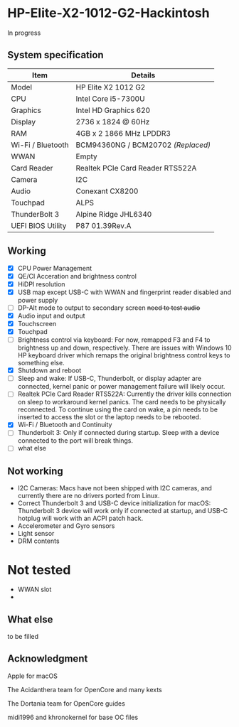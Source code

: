 # HP-Elite-X2-1012-G2-Hackintosh
In progress

## System specification

| Item | Details |
| - | - |
| Model | HP Elite X2 1012 G2 |
| CPU | Intel Core i5-7300U |
| Graphics | Intel HD Graphics 620 |
| Display | 2736 x 1824 @ 60Hz |
| RAM | 4GB x 2 1866 MHz LPDDR3 |
| Wi-Fi / Bluetooth | BCM94360NG / BCM20702 *(Replaced)* |
| WWAN | Empty |
| Card Reader | Realtek PCIe Card Reader RTS522A |
| Camera | I2C |
| Audio | Conexant CX8200 |
| Touchpad | ALPS |
| ThunderBolt 3 | Alpine Ridge JHL6340 |
| UEFI BIOS Utility | P87 01.39Rev.A |

## Working
- [x] CPU Power Management
- [x] QE/CI Acceration and brightness control
- [x] HiDPI resolution
- [x] USB map except USB-C with WWAN and fingerprint reader disabled and power supply
- [ ] DP-Alt mode to output to secondary screen ~~need to test audio~~
- [x] Audio input and output
- [x] Touchscreen
- [x] Touchpad
- [ ] Brightness control via keyboard: For now, remapped F3 and F4 to brightness up and down, respectively. There are issues with Windows 10 HP keyboard driver which remaps the original brightness control keys to something else.
- [x] Shutdown and reboot
- [ ] Sleep and wake: If USB-C, Thunderbolt, or display adapter are connected, kernel panic or power management failure will likely occur.
- [ ] Realtek PCIe Card Reader RTS522A: Currently the driver kills connection on sleep to workaround kernel panics. The card needs to be physically reconnected. To continue using the card on wake, a pin needs to be inserted to access the slot or the laptop needs to be rebooted.
- [x] Wi-Fi / Bluetooth and Continuity
- [ ] Thunderbolt 3: Only if connected during startup. Sleep with a device connected to the port will break things.
- [ ] what else

## Not working
- I2C Cameras: Macs have not been shipped with I2C cameras, and currently there are no drivers ported from Linux.
- Correct Thunderbolt 3 and USB-C device initialization for macOS: Thunderbolt 3 device will work only if connected at startup, and USB-C hotplug will work with an ACPI patch hack.
- Accelerometer and Gyro sensors
- Light sensor
- DRM contents

# Not tested
- WWAN slot
- 

## What else
to be filled

## Acknowledgment

Apple for macOS

The Acidanthera team for OpenCore and many kexts

The Dortania team for OpenCore guides

midi1996 and khronokernel for base OC files
